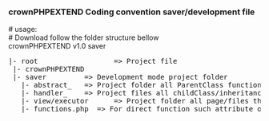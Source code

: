 <h3>crownPHPEXTEND Coding convention saver/development file</h3>
# usage: <br />
# Download follow the folder structure bellow <br />
crownPHPEXTEND v1.0 saver<br />
<pre>
|- root                  => Project file  
 |- crownPHPEXTEND
 |- saver         => Development mode project folder 
   |- abstract_   => Project folder all ParentClass functionality methods which set to Protected, Private and Final
   |- handler_    => Project files all childClass/inheritance method which set all to Final public called handler carry the burden between root and executor/view files.
   |- view/executor      => Project folder all page/files that contains data for client side specially HTML. 
   |- functions.php  => For direct function such attribute of class or anything.. 
</pre>  
   

